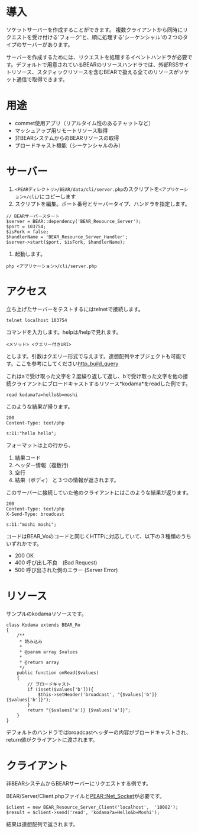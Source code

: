 # 導入 #

ソケットサーバーを作成することができます。
複数クライアントから同時にリクエストを受け付ける'フォーク'と、順に処理する'シーケンシャル'の２つのタイプのサーバーがあります。

サーバーを作成するためには、リクエストを処理するイベントハンドラが必要です。デフォルトで用意されているBEARのリソースハンドラでは、外部RSSサイトリソース、スタティックリソースを含むBEARで扱える全てのリソースがソケット通信で取得できます。

# 用途 #

  * commet使用アプリ（リアルタイム性のあるチャットなど）
  * マッシュアップ用リモートリソース取得
  * 非BEARシステムからのBEARリソースの取得
  * ブロードキャスト機能（シーケンシャルのみ）

# サーバー #

  1. `<PEARディレクトリ>/BEAR/data/cli/server.php`のスクリプトを`<アプリケーション>/cli/`にコピーします
  1. スクリプトを編集。ポート番号とサーバータイプ、ハンドラを指定します。
```
// BEARサーバースタート
$server = BEAR::dependency('BEAR_Resource_Server');
$port = 103754;
$isFork = false;
$handlerName = 'BEAR_Resource_Server_Handler';
$server->start($port, $isFork, $handlerName);
```
  1. 起動します。
```
php <アプリケーション>/cli/server.php
```

# アクセス #

立ち上げたサーバーをテストするにはtelnetで接続します。
```
telnet localhost 103754
```

コマンドを入力します。helpは/helpで見れます。
```
<メソッド> <クエリー付きURI>
```
とします。引数はクエリー形式で与えます。連想配列やオブジェクトも可能です。ここを参考にしてください[http\_build\_query ](http://jp2.php.net/http_build_query)

これはaで受け取った文字を２度繰り返して返し、bで受け取った文字を他の接続クライアントにブロードキャストするリソース\*kodama\*をreadした例です。
```
read kodama?a=hello&b=moshi
```

このような結果が帰ります。
```
200
Content-Type: text/php

s:11:"hello hello";
```
フォーマットは上の行から、
  1. 結果コード
  1. ヘッダー情報（複数行)
  1. 空行
  1. 結果（ボディ）
と３つの情報が返されます。

このサーバーに接続していた他のクライアントにはこのような結果が返ります。
```
200
Content-Type: text/php
X-Send-Type: broadcast

s:11:"moshi moshi";
```

コードはBEAR\_Voのコードと同じくHTTPに対応していて、以下の３種類のうちいずれかです。

  * 200 OK
  * 400 呼び出し不良　(Bad Request)
  * 500 呼び出された側のエラー (Server Error)

# リソース #

サンプルのkodamaリソースです。

```
class Kodama extends BEAR_Ro
{
    /**
     * 読み込み
     * 
     * @param array $values
     * 
     * @return array
     */
    public function onRead($values)
    {
        // ブロードキャスト
        if (isset($values['b'])){
            $this->setHeader('broadcast', "{$values['b']} {$values['b']}");
        }
        return "{$values['a']} {$values['a']}";
    }
}
```
デフォルトのハンドラではbroadcastヘッダーの内容がブロードキャストされ、return値がクライアントに渡されます。

# クライアント #

非BEARシステムからBEARサーバーにリクエストする例です。

BEAR/Server/Client.phpファイルと[PEAR::Net\_Socket](http://pear.php.net/manual/ja/package.networking.net-socket.php)が必要です。

```
$client = new BEAR_Resource_Server_Client('localhost',  '10082');
$result = $client->send('read', 'kodama?a=Hello&b=Moshi');
```
結果は連想配列で返されます。